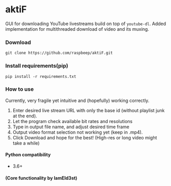 # aktiF

GUI for downloading YouTube livestreams build on top of `youtube-dl`. Added implementation for multithreaded download of video and its muxing. 

### Download
```shell
git clone https://github.com/raspbeep/aktiF.git
```

### Install requirements(pip)

```shell
pip install -r requirements.txt
```

### How to use
Currently, very fragile yet intuitive and (hopefully) working correctly.

1. Enter desired live stream URL with only the base id (without playlist junk at the end).
2. Let the program check available bit rates and resolutions
3. Type in output file name, and adjust desired time frame
4. Output video format selection not working yet (keep in .mp4).
4. Click Download and hope for the best! (High-res or long video might take a while)


#### Python compatibility

-   3.6+

#### (Core functionality by IamEld3st)

